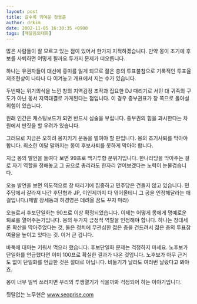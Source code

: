 ```yaml
---
layout: post
title: 갈수록 귀여운 정몽준
author: drkim
date: 2002-11-05 16:30:35 +0900
tags: [깨달음의대화]
---
```

많은 사람들이 잘 모르고 있는 점이 있어서 한가지 지적하겠습니다. 만약 몽이 조기에 후보를 사퇴하면 어떻게 될까요.두가지 문제가 떠오릅니다.
  

  
하나는 유권자들이 대선에 흥미를 잃게 되므로 젊은 층의 투표불참으로 기록적인 투표율 저조현상이 나타나 다 이겨놓고 개표에서 지는 수가 있습니다.
  

  
두번째는 위기의식을 느낀 창의 지역감정 조작과 집요한 DJ 때리기로 서민 대 귀족의 구도가 아닌 동서 지역대결로 가게된다는 점입니다. 이 경우 중부권표가 창 쪽으로 돌아설 위험이 있습니다.
  

  
원래 인간은 캐스팅보드가 되면 반드시 심술을 부립니다. 중부권의 힘을 과시한다는 차원에서 딴짓을 할 우려가 있습니다.
  

  
그러므로 지금은 오히려 몽지키기 운동을 벌여야 할 판입니다. 몽의 조기사퇴를 막아야 합니다. 최소한 이달 말까지는 몽이 후보사퇴를 못하게 막아야 합니다.
  

  
지금 몽의 발언을 들여다 보면 99프로 백기투항 분위기입니다. 한나라당을 막아주는 걸로 자기 역할을 정해놓고 그 공으로 총리라도 한자리 얻어보겠다는 노력이 눈물겹습니다.
  

  
오늘 발언을 보면 의도적으로 창 때리기에 집중하고 민주당은 건들지 않고 있습니다. 민주당에서 갈라져 나간 후단협과 JP, 이인제까지 다 엮어올테니 그 공을 인정해달라는 애걸입니다.(제발 장세동과 허경영은 데려올 꿈도 꾸지 마라)
  

  
오늘로서 후보단일화는 90프로 이상 확정되었습니다. 이제는 어떻게 몽에게 명예로운 퇴로를 열어주는가입니다. 몽의 두가지 긍정적 역할을 인정해야 합니다. 하나는 창대세론 확산을 막아주었다는 것, 둘은 정치에 무관심한 젊은 층을 건드려서 젊은 층의 투표참여율을 높이고 있다는 것. 이거 큰 겁니다.
  

  
바둑에 대마는 키워서 먹으라 했습니다. 후보단일화 문제는 걱정하지 마세요. 노후보가 단일화를 언급했다면 이미 100프로 확실한 결과가 나온 것입니다. 노후보가 아무 근거도 없이 단일화를 언급한 것은 절대로 아닙니다. 비둘기가 날라도 여러번 날랐다고 봐야죠.
  

  

  

  
몽이 너무 일찍 쓰러지면 우리의 투쟁열기가 식을까봐 걱정되어 하는 이야기입니다.
  
뒷탈없는 노무현은 www.seoprise.com